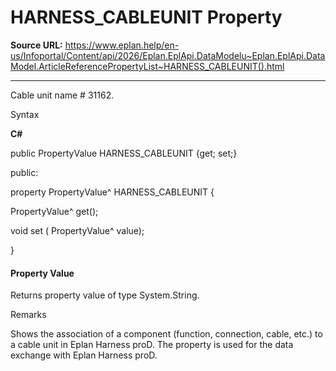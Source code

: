 # HARNESS_CABLEUNIT Property

**Source URL:** https://www.eplan.help/en-us/Infoportal/Content/api/2026/Eplan.EplApi.DataModelu~Eplan.EplApi.DataModel.ArticleReferencePropertyList~HARNESS_CABLEUNIT().html

---

Cable unit name # 31162.

Syntax

**C#**



public PropertyValue HARNESS_CABLEUNIT {get; set;}

public:

property PropertyValue^ HARNESS_CABLEUNIT {

   PropertyValue^ get();

   void set (    PropertyValue^ value);

}


#### Property Value

Returns property value of type System.String.

Remarks

Shows the association of a component (function, connection, cable, etc.) to a cable unit in Eplan Harness proD. The property is used for the data exchange with Eplan Harness proD.
